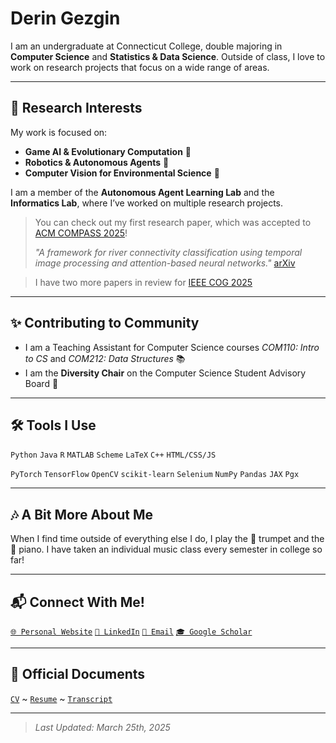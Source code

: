 # Derin Gezgin

I am an undergraduate at Connecticut College, double majoring in **Computer Science** and **Statistics & Data Science**. Outside of class, I love to work on research projects that focus on a wide range of areas.

---

## 🔬 Research Interests

My work is focused on:
- **Game AI & Evolutionary Computation** 🧬  
- **Robotics & Autonomous Agents** 🤖  
- **Computer Vision for Environmental Science** 🌱  

I am a member of the **Autonomous Agent Learning Lab** and the **Informatics Lab**, where I’ve worked on multiple research projects. 

> You can check out my first research paper, which was accepted to [ACM COMPASS 2025](https://compass.acm.org)!
> 
> _"A framework for river connectivity classification using temporal image processing and attention-based neural networks."_
> [arXiv](https://arxiv.org/abs/2502.00474)

> I have two more papers in review for [IEEE COG 2025](https://cog2025.inesc-id.pt)

---

## ✨ Contributing to Community 

- I am a Teaching Assistant for Computer Science courses *COM110: Intro to CS* and *COM212: Data Structures* 📚
- I am the **Diversity Chair** on the Computer Science Student Advisory Board 💬

---

## 🛠️ Tools I Use

`Python` `Java` `R` `MATLAB` `Scheme` `LaTeX` `C++` `HTML/CSS/JS`

`PyTorch` `TensorFlow` `OpenCV` `scikit-learn` `Selenium` `NumPy` `Pandas` `JAX` `Pgx`

---

## 🎶 A Bit More About Me

When I find time outside of everything else I do, I play the 🎺 trumpet and the 🎹 piano. I have taken an individual music class every semester in college so far!

---

## 📬 Connect With Me!
[`🌐 Personal Website`](https://deringezgin.github.io) [`💼 LinkedIn`](https://www.linkedin.com/in/deringezgin/) [`📧 Email`](mailto:dgezgin@conncoll.edu) [`🎓 Google Scholar`](https://scholar.google.com/citations?user=kVhLnW8AAAAJ&hl=en)

---

## 📄 Official Documents

[` CV `](Gezgin.Derin.CV.pdf) ~ [` Resume `](Gezgin.Derin.Resume.pdf) ~ [` Transcript `](Gezgin.Derin.Transcript.pdf)

---

> _Last Updated: March 25th, 2025_
